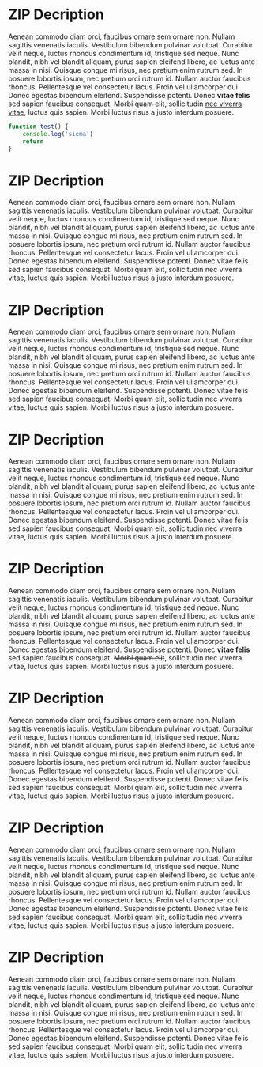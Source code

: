 # ZIP Decription

Aenean commodo diam orci, faucibus ornare sem ornare non. Nullam sagittis venenatis iaculis. Vestibulum bibendum pulvinar volutpat. Curabitur velit neque, luctus rhoncus condimentum id, tristique sed neque. Nunc blandit, nibh vel blandit aliquam, purus sapien eleifend libero, ac luctus ante massa in nisi. Quisque congue mi risus, nec pretium enim rutrum sed. In posuere lobortis ipsum, nec pretium orci rutrum id. Nullam auctor faucibus rhoncus. Pellentesque vel consectetur lacus. Proin vel ullamcorper dui. Donec egestas bibendum eleifend. Suspendisse potenti. Donec **vitae felis** sed sapien faucibus consequat. ~~Morbi quam elit~~, sollicitudin [nec viverra vitae](https://wikipedia.org), luctus quis sapien. Morbi luctus risus a justo interdum posuere.

```javascript
function test() {
    console.log('siema')
    return
}

```

# ZIP Decription

Aenean commodo diam orci, faucibus ornare sem ornare non. Nullam sagittis venenatis iaculis. Vestibulum bibendum pulvinar volutpat. Curabitur velit neque, luctus rhoncus condimentum id, tristique sed neque. Nunc blandit, nibh vel blandit aliquam, purus sapien eleifend libero, ac luctus ante massa in nisi. Quisque congue mi risus, nec pretium enim rutrum sed. In posuere lobortis ipsum, nec pretium orci rutrum id. Nullam auctor faucibus rhoncus. Pellentesque vel consectetur lacus. Proin vel ullamcorper dui. Donec egestas bibendum eleifend. Suspendisse potenti. Donec vitae felis sed sapien faucibus consequat. Morbi quam elit, sollicitudin nec viverra vitae, luctus quis sapien. Morbi luctus risus a justo interdum posuere.

# ZIP Decription

Aenean commodo diam orci, faucibus ornare sem ornare non. Nullam sagittis venenatis iaculis. Vestibulum bibendum pulvinar volutpat. Curabitur velit neque, luctus rhoncus condimentum id, tristique sed neque. Nunc blandit, nibh vel blandit aliquam, purus sapien eleifend libero, ac luctus ante massa in nisi. Quisque congue mi risus, nec pretium enim rutrum sed. In posuere lobortis ipsum, nec pretium orci rutrum id. Nullam auctor faucibus rhoncus. Pellentesque vel consectetur lacus. Proin vel ullamcorper dui. Donec egestas bibendum eleifend. Suspendisse potenti. Donec vitae felis sed sapien faucibus consequat. Morbi quam elit, sollicitudin nec viverra vitae, luctus quis sapien. Morbi luctus risus a justo interdum posuere.

# ZIP Decription

Aenean commodo diam orci, faucibus ornare sem ornare non. Nullam sagittis venenatis iaculis. Vestibulum bibendum pulvinar volutpat. Curabitur velit neque, luctus rhoncus condimentum id, tristique sed neque. Nunc blandit, nibh vel blandit aliquam, purus sapien eleifend libero, ac luctus ante massa in nisi. Quisque congue mi risus, nec pretium enim rutrum sed. In posuere lobortis ipsum, nec pretium orci rutrum id. Nullam auctor faucibus rhoncus. Pellentesque vel consectetur lacus. Proin vel ullamcorper dui. Donec egestas bibendum eleifend. Suspendisse potenti. Donec vitae felis sed sapien faucibus consequat. Morbi quam elit, sollicitudin nec viverra vitae, luctus quis sapien. Morbi luctus risus a justo interdum posuere.

# ZIP Decription

Aenean commodo diam orci, faucibus ornare sem ornare non. Nullam sagittis venenatis iaculis. Vestibulum bibendum pulvinar volutpat. Curabitur velit neque, luctus rhoncus condimentum id, tristique sed neque. Nunc blandit, nibh vel blandit aliquam, purus sapien eleifend libero, ac luctus ante massa in nisi. Quisque congue mi risus, nec pretium enim rutrum sed. In posuere lobortis ipsum, nec pretium orci rutrum id. Nullam auctor faucibus rhoncus. Pellentesque vel consectetur lacus. Proin vel ullamcorper dui. Donec egestas bibendum eleifend. Suspendisse potenti. Donec **vitae felis** sed sapien faucibus consequat. ~~Morbi quam elit~~, sollicitudin nec viverra vitae, luctus quis sapien. Morbi luctus risus a justo interdum posuere.

# ZIP Decription

Aenean commodo diam orci, faucibus ornare sem ornare non. Nullam sagittis venenatis iaculis. Vestibulum bibendum pulvinar volutpat. Curabitur velit neque, luctus rhoncus condimentum id, tristique sed neque. Nunc blandit, nibh vel blandit aliquam, purus sapien eleifend libero, ac luctus ante massa in nisi. Quisque congue mi risus, nec pretium enim rutrum sed. In posuere lobortis ipsum, nec pretium orci rutrum id. Nullam auctor faucibus rhoncus. Pellentesque vel consectetur lacus. Proin vel ullamcorper dui. Donec egestas bibendum eleifend. Suspendisse potenti. Donec vitae felis sed sapien faucibus consequat. Morbi quam elit, sollicitudin nec viverra vitae, luctus quis sapien. Morbi luctus risus a justo interdum posuere.

# ZIP Decription

Aenean commodo diam orci, faucibus ornare sem ornare non. Nullam sagittis venenatis iaculis. Vestibulum bibendum pulvinar volutpat. Curabitur velit neque, luctus rhoncus condimentum id, tristique sed neque. Nunc blandit, nibh vel blandit aliquam, purus sapien eleifend libero, ac luctus ante massa in nisi. Quisque congue mi risus, nec pretium enim rutrum sed. In posuere lobortis ipsum, nec pretium orci rutrum id. Nullam auctor faucibus rhoncus. Pellentesque vel consectetur lacus. Proin vel ullamcorper dui. Donec egestas bibendum eleifend. Suspendisse potenti. Donec vitae felis sed sapien faucibus consequat. Morbi quam elit, sollicitudin nec viverra vitae, luctus quis sapien. Morbi luctus risus a justo interdum posuere.

# ZIP Decription

Aenean commodo diam orci, faucibus ornare sem ornare non. Nullam sagittis venenatis iaculis. Vestibulum bibendum pulvinar volutpat. Curabitur velit neque, luctus rhoncus condimentum id, tristique sed neque. Nunc blandit, nibh vel blandit aliquam, purus sapien eleifend libero, ac luctus ante massa in nisi. Quisque congue mi risus, nec pretium enim rutrum sed. In posuere lobortis ipsum, nec pretium orci rutrum id. Nullam auctor faucibus rhoncus. Pellentesque vel consectetur lacus. Proin vel ullamcorper dui. Donec egestas bibendum eleifend. Suspendisse potenti. Donec vitae felis sed sapien faucibus consequat. Morbi quam elit, sollicitudin nec viverra vitae, luctus quis sapien. Morbi luctus risus a justo interdum posuere.
